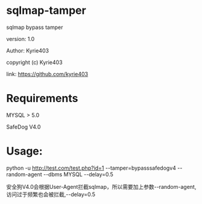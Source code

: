 # sqlmap-tamper
sqlmap bypass tamper


version: 1.0

Author: Kyrie403

copyright (c) Kyrie403

link: https://github.com/kyrie403





# Requirements

MYSQL > 5.0

SafeDog V4.0





# Usage:

python -u http://test.com/test.php?id=1 --tamper=bypasssafedogv4 --random-agent --dbms MYSQL --delay=0.5

安全狗V4.0会根据User-Agent拦截sqlmap，所以需要加上参数--random-agent,访问过于频繁也会被拦截,--delay=0.5




